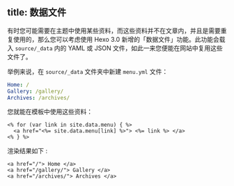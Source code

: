 title: 数据文件
---
有时您可能需要在主题中使用某些资料，而这些资料并不在文章内，并且是需要重复使用的，那么您可以考虑使用 Hexo 3.0 新增的「数据文件」功能。此功能会载入 `source/_data` 内的 YAML 或 JSON 文件，如此一来您便能在网站中复用这些文件了。

举例来说，在 `source/_data` 文件夹中新建 `menu.yml` 文件：

``` yaml
Home: /
Gallery: /gallery/
Archives: /archives/
```

您就能在模板中使用这些资料：

```
<% for (var link in site.data.menu) { %>
  <a href="<%= site.data.menu[link] %>"> <%= link %> </a>
<% } %>
```

渲染结果如下 :

```
<a href="/"> Home </a>
<a href="/gallery/"> Gallery </a>
<a href="/archives/"> Archives </a>
```